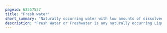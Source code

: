 ```yaml
---
pageid: 62557527
title: "Fresh water"
short_summary: "Naturally occurring water with low amounts of dissolved salts"
description: "Fresh Water or Freshwater is any naturally occurring Liquid or frozen Water containing low Concentrations of dissolved Salts and other Total dissolved Solids. Although the Term specifically excludes Seawater and brackish Water it does include non-salty mineral-rich Waters such as Chalybeate Springs. Fresh Water may encompass Frozen and Meltwater in Ice Sheets, Ice Caps, Glaciers, Snowfields and Icebergs, natural Precipitations such as Rainfall, Snowfall, Hail/Sleet and Graupel, and Surface Runoffs that form inland Bodies of Water such as Wetlands, Ponds, Lakes, Rivers, Streams, as well as Groundwater contained in Aquifers, subterranean Rivers and Lakes. Fresh Water is Water that is of the most immediate Use to People."
---
```

